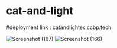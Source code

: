 # cat-and-light

#deployment link : catandlightex.ccbp.tech

![Screenshot (167)](https://github.com/user-attachments/assets/e5fa89f3-e48e-4cb5-a64c-02a45509ff78)
![Screenshot (166)](https://github.com/user-attachments/assets/7335d9d7-e410-4bef-97c2-e2e60fc84d42)
